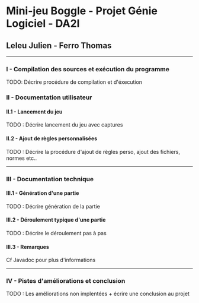 
# Mini-jeu Boggle - Projet Génie Logiciel - DA2I
## Leleu Julien - Ferro Thomas

----------------------------

### I - Compilation des sources et exécution du programme
TODO: Décrire procédure de compilation et d'éxecution


### II - Documentation utilisateur
#### II.1 - Lancement du jeu
TODO : Décrire lancement du jeu avec captures
#### II.2 - Ajout de règles personnalisées
TODO : Décrire la procédure d'ajout de règles perso, ajout des fichiers, normes etc..

-----------------------------

### III - Documentation technique
#### III.1 - Génération d'une partie
TODO : Décrire génération de la partie
#### III.2 - Déroulement typique d'une partie
TODO : Décrire le déroulement pas à pas

#### III.3 - Remarques
Cf Javadoc pour plus d'informations

----------------------------

### IV - Pistes d'améliorations et conclusion
TODO : Les améliorations non implentées + écrire une conclusion au projet
